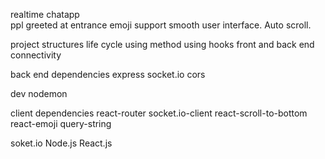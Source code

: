 realtime chatapp  
ppl greeted at entrance 
emoji support
smooth user interface. Auto scroll.

project structures
life cycle using method using hooks
front and back end connectivity 



back end dependencies 
express 
socket.io
cors

dev 
nodemon

client dependencies 
react-router
socket.io-client
react-scroll-to-bottom
react-emoji
query-string


soket.io
Node.js
React.js